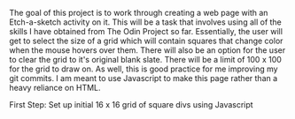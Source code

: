 The goal of this project is to work through creating a web page with an Etch-a-sketch activity on it.  This will be a task that involves using all of the skills I have obtained from The Odin Project so far.  Essentially, the user will get to select the size of a grid which will contain squares that change color when the mouse hovers over them.  There will also be an option for the user to clear the grid to it's original blank slate.  There will be a limit of 100 x 100 for the grid to draw on.   As well, this is good practice for me improving my git commits.  I am meant to use Javascript to make this page rather than a heavy reliance on HTML.


First Step: Set up initial 16 x 16 grid of square divs using Javascript